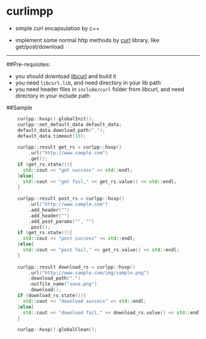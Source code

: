 
# curlimpp
* simple curl encapsulation by c++

* implement some normal http methods by [curl](http://curl.haxx.se/) library, like get/post/download

---


##Pre-requisites:
* you should download [libcurl](http://curl.haxx.se/download.html) and build it
* you need `libcurl.lib`, and need directory in your lib path
* you need header files in `include/curl` folder from libcurl, and need directory in your include path

##Sample
```cpp
    curlpp::hxxp().globalInit();
    curlpp::net_default_data default_data;
    default_data.download_path(".");
    default_data.timeout(10);
    
    curlpp::result get_rs = curlpp::hxxp()
        .url("http://www.sample.com")
        .get();
    if (get_rs.state()){
      std::cout << "get success" << std::endl;
    }else{
      std::cout << "get fail," << get_rs.value() << std::endl;
    }
    
    curlpp::result post_rs = curlpp::hxxp()
        .url("http://www.sample.com")
        .add_header("")
        .add_header("")
        .add_post_params("", "")
        .post();
    if (get_rs.state()){
      std::cout << "post success" << std::endl;
    }else{
      std::cout << "post fail," << get_rs.value() << std::endl;
    }
    
    curlpp::result download_rs = curlpp::hxxp()
        .url("http://www.sample.com/img/sample.png")
        .download_path(".")
        .outfile_name("save.png")
        .download();
    if (download_rs.state()){
      std::cout << "download success" << std::endl;
    }else{
      std::cout << "download fail," << download_rs.value() << std::endl;
    }
    
    curlpp::hxxp().globalClean();
```
